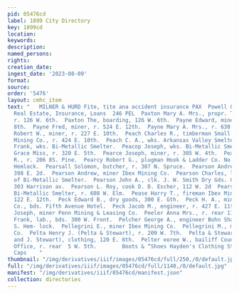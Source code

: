 ```yaml
---
pid: 05476cd
label: 1899 City Directory
key: 1899cd
location: 
keywords: 
description: 
named_persons: 
rights: 
creation_date: 
ingest_date: '2023-08-09'
format: 
source: 
order: '5476'
layout: cmhc_item
text: "   MILNER & HURD Fite, tite ana accident insurance PAX  Powell & Smith saris,
  Real Estate, Insurance, Loans  246 PEL  Paxton Mary A. Mrs., propr. The Paxton,
  r. 126 W. 6th.  Paxton The, boarding, 126 W. 6th.  Payne Edward, miner, r. 630 E.
  8th.  Payne Fred, miner, r. 524 E. 12th.  Payne Mary A. Mrs., r. 630 E. 8th.  Peabody
  Robert W., miner, r. 227 E. 10th.  Peach Charles R., timberman Small Hopes Cons.
  Mining Co., r. 424 E. 10th.  Peach C. A., wks. Arkansas Valley Smelter.  Peacop
  Frank, wks. Bi-Metallic Smelter.  Peacop Joseph, wks. Bi-Metallic Smelter.  Pearce
  Grace Miss, r. 320 E. 5th.  Pearce Joseph, miner, r. 305 W. 4th.  Pearch Thomas
  R., r. 206 8S. Pine.  Pearcy Robert G., plugman Hook & Ladder Co. No. 1, r. 1005
  Hemlock.  Pearsall Solomon, butcher, r. 307 N. Spruce.  Pearson Andrew, miner, r.
  398 E. 2d.  Pearson Andrew, miner Ibex Mining Co.  Pearson Charles, lab., r. N.
  of Bi-Metallic Smelter.  Pearson John A., clk. J. W. Smith Dry Gds. Co., r. 10,
  303 Harrison av.  Pearson L. Roy, cook D. D. Escher, 112 W. 2d  Pearson Swan, wks.
  Bi-Metallic Smelter, r. 608 W. Elm.  Pease Harry T., fireman Ibex Mining Co., r.
  122 E. 12th.  Peck Edward B., dry goods, 300 E. Gth.  Peck H. A., miner Ibex Mining
  Co., bds. Fifth Avenue Hotel.  Peck Jacob M., engineer, r. 427 E. 11th.  Peckenstein
  Joseph, miner Penn Mining & Leasing Co.  Peeler Anna Mrs., r. rear 111 W. 9th.  Peick
  Frank, lab., bds. 300 W. Front.  Pelcher George A., engineer Bohn Shaft, r. 115
  S. Hem- lock.  Pellegrini E., miner Ibex Mining Co.  Pellegrini M., miner Ibex Mining
  Co.  Pelta Henry J. (Pelta & Stewart), r. 209 W. 7th.  Pelta & Stewart (H. J. Pelta
  and J. Stewart), clothing, 120 E. 6th.  Pelter eoree W., bailiff County Sheriff’s
  Office, r. rear  5 W. 5th.        Boots & “Shoes Hayden's Clothing Store HatS &&
  Caps    "
thumbnail: "/img/derivatives/iiif/images/05476cd/full/250,/0/default.jpg"
full: "/img/derivatives/iiif/images/05476cd/full/1140,/0/default.jpg"
manifest: "/img/derivatives/iiif/05476cd/manifest.json"
collection: directories
---
```

